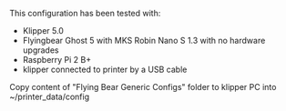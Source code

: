 This configuration has been tested with:
* Klipper 5.0
* Flyingbear Ghost 5 with MKS Robin Nano S 1.3 with no hardware upgrades
* Raspberry Pi 2 B+
* klipper connected to printer by a USB cable

Copy content of "Flying Bear Generic Configs" folder to klipper PC into ~/printer_data/config
